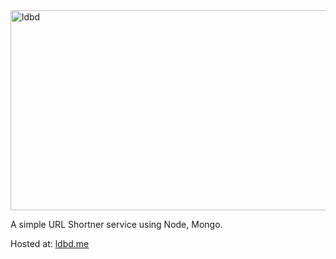 <img src="https://socialify.git.ci/hrahul2605/ldbd/image?description=1&font=Source%20Code%20Pro&forks=1&issues=1&language=1&owner=1&pattern=Charlie%20Brown&pulls=1&stargazers=1&theme=Dark" alt="ldbd" width="640" height="320" />

A simple URL Shortner service using Node, Mongo.

Hosted at: [ldbd.me](http://ldbd.me/)
